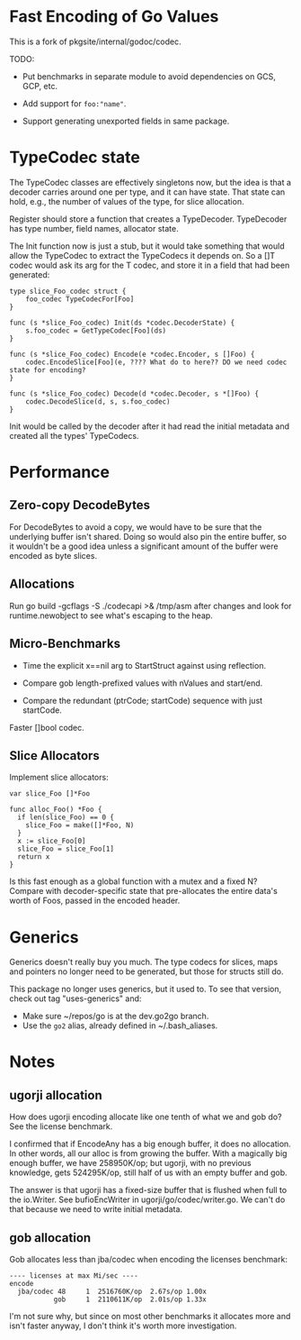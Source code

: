 # Fast Encoding of Go Values

This is a fork of pkgsite/internal/godoc/codec.

TODO:

- Put benchmarks in separate module to avoid dependencies on GCS, GCP, etc.

- Add support for `foo:"name"`.

- Support generating unexported fields in same package.

# TypeCodec state

The TypeCodec classes are effectively singletons now, but the idea is that
a decoder carries around one per type, and it can have state. That state
can hold, e.g., the number of values of the type, for slice allocation.

Register should store a function that creates a TypeDecoder.
TypeDecoder has type number, field names, allocator state.

The Init function now is just a stub, but it would take something that would
allow the TypeCodec to extract the TypeCodecs it depends on. So a []T codec
would ask its arg for the T codec, and store it in a field that had been
generated:

    type slice_Foo_codec struct {
        foo_codec TypeCodecFor[Foo]
    }

    func (s *slice_Foo_codec) Init(ds *codec.DecoderState) {
        s.foo_codec = GetTypeCodec[Foo](ds)
    }

    func (s *slice_Foo_codec) Encode(e *codec.Encoder, s []Foo) {
        codec.EncodeSlice[Foo](e, ???? What do to here?? DO we need codec state for encoding?
    }

    func (s *slice_Foo_codec) Decode(d *codec.Decoder, s *[]Foo) {
        codec.DecodeSlice(d, s, s.foo_codec)
    }


Init would be called by the decoder after it had read the initial metadata
and created all the types' TypeCodecs.

# Performance

## Zero-copy DecodeBytes

For DecodeBytes to avoid a copy, we would have to be sure that the underlying
buffer isn't shared. Doing so would also pin the entire buffer, so it wouldn't
be a good idea unless a significant amount of the buffer were encoded as byte
slices.

## Allocations

Run
    go build -gcflags -S ./codecapi >& /tmp/asm
after changes and look for runtime.newobject to see what's escaping to the heap.

## Micro-Benchmarks

- Time the explicit x==nil arg to StartStruct against using reflection.

- Compare gob length-prefixed values with nValues and start/end.

- Compare the redundant (ptrCode; startCode) sequence with just startCode.

Faster []bool codec.

## Slice Allocators

Implement slice allocators:


```
var slice_Foo []*Foo

func alloc_Foo() *Foo {
  if len(slice_Foo) == 0 {
    slice_Foo = make([]*Foo, N)
  }
  x := slice_Foo[0]
  slice_Foo = slice_Foo[1]
  return x
}
```
Is this fast enough as a global function with a mutex
and a fixed N? Compare with decoder-specific state that
pre-allocates the entire data's worth of Foos, passed
in the encoded header.


# Generics

Generics doesn't really buy you much. The type codecs for slices, maps and pointers no
longer need to be generated, but those for structs still do.

This package no longer uses generics, but it used to. To see that version, check
out tag "uses-generics" and:

- Make sure ~/repos/go is at the dev.go2go branch.
- Use the `go2` alias, already defined in ~/.bash_aliases.



# Notes

## ugorji allocation
How does ugorji encoding allocate like one tenth of what we and gob do? See
the license benchmark.

I confirmed that if EncodeAny has a big enough buffer, it does no allocation. In
other words, all our alloc is from growing the buffer. With a magically big enough
buffer, we have 258950K/op; but ugorji, with no previous knowledge, gets
524295K/op, still half of us with an empty buffer and gob.

The answer is that ugorji has a fixed-size buffer that is flushed when full to
the io.Writer. See bufioEncWriter in ugorji/go/codec/writer.go. We can't do that
because we need to write initial metadata.

## gob allocation

Gob allocates less than jba/codec when encoding the licenses benchmark:
```
---- licenses at max Mi/sec ----
encode
  jba/codec 48     1  2516760K/op  2.67s/op 1.00x
           gob     1  2110611K/op  2.01s/op 1.33x
```

I'm not sure why, but since on most other benchmarks it allocates more and isn't
faster anyway, I don't think it's worth more investigation.
